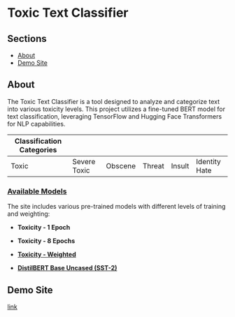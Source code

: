 # Toxic Text Classifier

## Sections

- [About](#about)
- [Demo Site](#demo)

## About <a id="about"></a>

The Toxic Text Classifier is a tool designed to analyze and categorize text into various toxicity levels. This project utilizes a fine-tuned BERT model for text classification, leveraging TensorFlow and Hugging Face Transformers for NLP capabilities.

| Classification Categories |  |  |  |  |  |
| -------- | -------- | -------- | -------- | -------- | -------- |
| Toxic | Severe Toxic | Obscene | Threat | Insult | Identity Hate |

### <ins> Available Models </ins>

The site includes various pre-trained models with different levels of training and weighting:

- **Toxicity - 1 Epoch**

- **Toxicity - 8 Epochs**

- **[Toxicity - Weighted](https://huggingface.co/RobCaamano/toxicity_weighted)**

- **[DistilBERT Base Uncased (SST-2)](https://huggingface.co/distilbert/distilbert-base-uncased-finetuned-sst-2-english)**

## Demo Site <a id="demo"></a>

[link](https://sites.google.com/view/detecting-toxicity-in-text/home)
